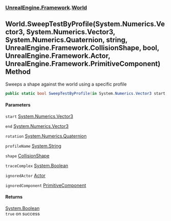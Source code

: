 ### [UnrealEngine.Framework](./UnrealEngine-Framework.md 'UnrealEngine.Framework').[World](./World.md 'UnrealEngine.Framework.World')
## World.SweepTestByProfile(System.Numerics.Vector3, System.Numerics.Vector3, System.Numerics.Quaternion, string, UnrealEngine.Framework.CollisionShape, bool, UnrealEngine.Framework.Actor, UnrealEngine.Framework.PrimitiveComponent) Method
Sweeps a shape against the world using a specific profile  
```csharp
public static bool SweepTestByProfile(in System.Numerics.Vector3 start, in System.Numerics.Vector3 end, in System.Numerics.Quaternion rotation, string profileName, in UnrealEngine.Framework.CollisionShape shape, bool traceComplex=false, UnrealEngine.Framework.Actor ignoredActor=null, UnrealEngine.Framework.PrimitiveComponent ignoredComponent=null);
```
#### Parameters
<a name='UnrealEngine-Framework-World-SweepTestByProfile(System-Numerics-Vector3_System-Numerics-Vector3_System-Numerics-Quaternion_string_UnrealEngine-Framework-CollisionShape_bool_UnrealEngine-Framework-Actor_UnrealEngine-Framework-PrimitiveComponent)-start'></a>
`start` [System.Numerics.Vector3](https://docs.microsoft.com/en-us/dotnet/api/System.Numerics.Vector3 'System.Numerics.Vector3')  
  
<a name='UnrealEngine-Framework-World-SweepTestByProfile(System-Numerics-Vector3_System-Numerics-Vector3_System-Numerics-Quaternion_string_UnrealEngine-Framework-CollisionShape_bool_UnrealEngine-Framework-Actor_UnrealEngine-Framework-PrimitiveComponent)-end'></a>
`end` [System.Numerics.Vector3](https://docs.microsoft.com/en-us/dotnet/api/System.Numerics.Vector3 'System.Numerics.Vector3')  
  
<a name='UnrealEngine-Framework-World-SweepTestByProfile(System-Numerics-Vector3_System-Numerics-Vector3_System-Numerics-Quaternion_string_UnrealEngine-Framework-CollisionShape_bool_UnrealEngine-Framework-Actor_UnrealEngine-Framework-PrimitiveComponent)-rotation'></a>
`rotation` [System.Numerics.Quaternion](https://docs.microsoft.com/en-us/dotnet/api/System.Numerics.Quaternion 'System.Numerics.Quaternion')  
  
<a name='UnrealEngine-Framework-World-SweepTestByProfile(System-Numerics-Vector3_System-Numerics-Vector3_System-Numerics-Quaternion_string_UnrealEngine-Framework-CollisionShape_bool_UnrealEngine-Framework-Actor_UnrealEngine-Framework-PrimitiveComponent)-profileName'></a>
`profileName` [System.String](https://docs.microsoft.com/en-us/dotnet/api/System.String 'System.String')  
  
<a name='UnrealEngine-Framework-World-SweepTestByProfile(System-Numerics-Vector3_System-Numerics-Vector3_System-Numerics-Quaternion_string_UnrealEngine-Framework-CollisionShape_bool_UnrealEngine-Framework-Actor_UnrealEngine-Framework-PrimitiveComponent)-shape'></a>
`shape` [CollisionShape](./CollisionShape.md 'UnrealEngine.Framework.CollisionShape')  
  
<a name='UnrealEngine-Framework-World-SweepTestByProfile(System-Numerics-Vector3_System-Numerics-Vector3_System-Numerics-Quaternion_string_UnrealEngine-Framework-CollisionShape_bool_UnrealEngine-Framework-Actor_UnrealEngine-Framework-PrimitiveComponent)-traceComplex'></a>
`traceComplex` [System.Boolean](https://docs.microsoft.com/en-us/dotnet/api/System.Boolean 'System.Boolean')  
  
<a name='UnrealEngine-Framework-World-SweepTestByProfile(System-Numerics-Vector3_System-Numerics-Vector3_System-Numerics-Quaternion_string_UnrealEngine-Framework-CollisionShape_bool_UnrealEngine-Framework-Actor_UnrealEngine-Framework-PrimitiveComponent)-ignoredActor'></a>
`ignoredActor` [Actor](./Actor.md 'UnrealEngine.Framework.Actor')  
  
<a name='UnrealEngine-Framework-World-SweepTestByProfile(System-Numerics-Vector3_System-Numerics-Vector3_System-Numerics-Quaternion_string_UnrealEngine-Framework-CollisionShape_bool_UnrealEngine-Framework-Actor_UnrealEngine-Framework-PrimitiveComponent)-ignoredComponent'></a>
`ignoredComponent` [PrimitiveComponent](./PrimitiveComponent.md 'UnrealEngine.Framework.PrimitiveComponent')  
  
#### Returns
[System.Boolean](https://docs.microsoft.com/en-us/dotnet/api/System.Boolean 'System.Boolean')  
`true` on success  
